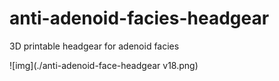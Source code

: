 # anti-adenoid-facies-headgear
3D printable headgear for adenoid facies

![img](./anti-adenoid-face-headgear v18.png)
